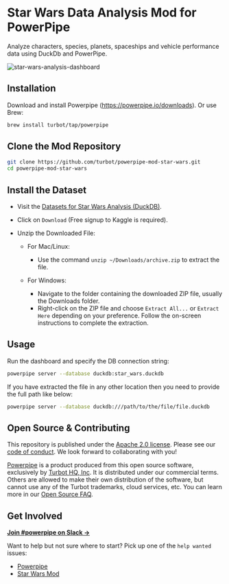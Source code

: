# Star Wars Data Analysis Mod for PowerPipe

Analyze characters, species, planets, spaceships and vehicle performance data using DuckDb and PowerPipe.

![star-wars-analysis-dashboard](https://github.com/turbot/powerpipe-mod-star-wars/assets/72413708/f5c5d90b-da23-4cb9-94a5-5614d6e642a2)

## Installation

Download and install Powerpipe (https://powerpipe.io/downloads). Or use Brew:

```sh
brew install turbot/tap/powerpipe
```

## Clone the Mod Repository

```sh
git clone https://github.com/turbot/powerpipe-mod-star-wars.git
cd powerpipe-mod-star-wars
```

## Install the Dataset

- Visit the [Datasets for Star Wars Analysis (DuckDB)](https://www.kaggle.com/datasets/souravthe/star-war-dataset-analysis-duckdb/data?select=star_war.duckdb).

- Click on `Download` (Free signup to Kaggle is required).

- Unzip the Downloaded File:

  - For Mac/Linux:
    - Use the command `unzip ~/Downloads/archive.zip` to extract the file.

  - For Windows:
    - Navigate to the folder containing the downloaded ZIP file, usually the Downloads folder.
    - Right-click on the ZIP file and choose `Extract All...` or `Extract Here` depending on your preference. Follow the on-screen instructions to complete the extraction.

## Usage

Run the dashboard and specify the DB connection string:

```sh
powerpipe server --database duckdb:star_wars.duckdb
```

If you have extracted the file in any other location then you need to provide the full path like below:

```sh
powerpipe server --database duckdb:///path/to/the/file/file.duckdb
```

## Open Source & Contributing

This repository is published under the [Apache 2.0 license](https://www.apache.org/licenses/LICENSE-2.0). Please see our [code of conduct](https://github.com/turbot/.github/blob/main/CODE_OF_CONDUCT.md). We look forward to collaborating with you!

[Powerpipe](https://powerpipe.io) is a product produced from this open source software, exclusively by [Turbot HQ, Inc](https://turbot.com). It is distributed under our commercial terms. Others are allowed to make their own distribution of the software, but cannot use any of the Turbot trademarks, cloud services, etc. You can learn more in our [Open Source FAQ](https://turbot.com/open-source).

## Get Involved

**[Join #powerpipe on Slack →](https://powerpipe.io/community/join)**

Want to help but not sure where to start? Pick up one of the `help wanted` issues:

- [Powerpipe](https://github.com/turbot/powerpipe/labels/help%20wanted)
- [Star Wars Mod](https://github.com/turbot/powerpipe-mod-star-wars/labels/help%20wanted)